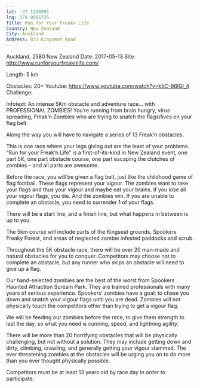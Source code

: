 ```yaml
---
lat: -37.1296991
lng: 174.8006735
Title: Run for Your Freakn Life
Country: New Zealand
City: Auckland
Address: 833 Kingseat Road
---
```


Auckland, 2580 New Zealand
Date: 2017-05-13
Site: http://www.runforyourfreaknlife.com/

Length: 5 km

Obstacles: 20+
Youtube: https://www.youtube.com/watch?v=k5C-B6lGI_4
Challenge:

Infotext: An intense 5Km obstacle and adventure race... with PROFESSIONAL ZOMBIES! You’re running from brain hungry, virus spreading, Freak’n Zombies who are trying to snatch the flags/lives on your flag belt.

Along the way you will have to navigate a series of 13 Freak’n obstacles.

This is one race where your legs giving out are the least of your problems. “Run for your Freak’n Life” is a first-of-its-kind in New Zealand event, one part 5K, one part obstacle course, one part escaping the clutches of zombies – and all parts are awesome.

Before the race, you will be given a flag belt, just like the childhood game of flag football. These flags represent your vigour. The zombies want to take your flags and thus your vigour and maybe eat your brains. If you lose all your vigour flags, you die. And the zombies win. If you are unable to complete an obstacle, you need to surrender 1 of your flags.

There will be a start line, and a finish line, but what happens in between is up to you.

The 5km course will include parts of the Kingseat grounds, Spookers Freaky Forest, and areas of neglected zombie infested paddocks and scrub.

Throughout the 5K obstacle race, there will be over 20 man-made and natural obstacles for you to conquer. Competitors may choose not to complete an obstacle, but any runner who skips an obstacle will need to give up a flag.

Our hand-selected zombies are the best of the worst from Spookers Haunted Attraction Scream Park. They are trained professionals with many years of serious experience. Spookers’ zombies have a goal; to chase you down and snatch your vigour flags until you are dead. Zombies will not physically touch the competitors other than trying to get a vigour flag.

We will be feeding our zombies before the race, to give them strength to last the day, so what you need is cunning, speed, and lightning agility.

There will be more than 20 horrifying obstacles that will be physically challenging, but not without a solution. They may include getting down and dirty, climbing, crawling, and generally getting your vigour slammed. The ever threatening zombies at the obstacles will be urging you on to do more than you ever thought physically possible.

Competitors must be at least 13 years old by race day in order to participate.